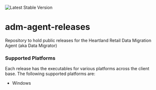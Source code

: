 ![Latest Stable Version](https://img.shields.io/github/v/release/springboardretail/adm-agent-releases)

# adm-agent-releases
Repository to hold public releases for the Heartland Retail Data Migration Agent (aka Data Migrator)

### Supported Platforms
Each release has the executables for various platforms across the client base. The following supported platforms are:

- Windows
